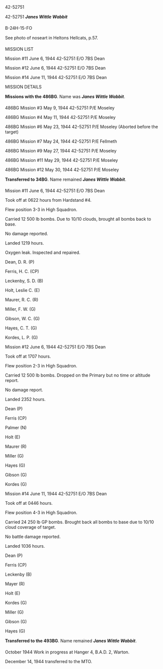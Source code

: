 





42-52751






 




42-52751 ***Janes Wittle Wabbit***

B-24H-15-FO

See photo of noseart in Heltons Hellcats, p.57.

MISSION LIST  

  


Mission #11 June 6, 1944 42-52751 E/O 7BS Dean

Mission #12 June 6, 1944 42-52751 E/O 7BS Dean

Mission #14 June 11, 1944 42-52751 E/O 7BS Dean

MISSION DETAILS  

  


**Missions with the 486BG**. Name was ***Janes Wittle
Wabbit***.

486BG Mission #3 May 9, 1944 42-52751 P/E Moseley

486BG Mission #4 May 11, 1944 42-52751 P/E Moseley

486BG Mission #6 May 23, 1944 42-52751 P/E Moseley (Aborted
before the target)

486BG Mission #7 May 24, 1944 42-52751 P/E Fellmeth

486BG Mission #9 May 27, 1944 42-52751 P/E Moseley

486BG Mission #11 May 29, 1944 42-52751 P/E Moseley

486BG Mission #12 May 30, 1944 42-52751 P/E Moseley

**Transferred to 34BG**. Name remained ***Janes
Wittle Wabbit***.

Mission #11 June 6, 1944 42-52751 E/O 7BS Dean

Took off at 0622 hours from Hardstand #4.

Flew position 3-3 in High Squadron.

Carried 12 500 lb bombs. Due to 10/10 clouds, brought all
bombs back to base.

No damage reported.

Landed 1219 hours.

Oxygen leak. Inspected and repaired.

Dean, D. R. (P)

Ferris, H. C. (CP)

Leckenby, S. D. (B)

Holt, Leslie C. (E)

Maurer, R. C. (R)

Miller, F. W. (G)

Gibson, W. C. (G)

Hayes, C. T. (G)

Kordes, L. P. (G)

Mission #12 June 6, 1944 42-52751 E/O 7BS Dean

Took off at 1707 hours.

Flew position 2-3 in High Squadron.

Carried 12 500 lb bombs. Dropped on the Primary but no time
or altitude report.

No damage report.

Landed 2352 hours.

Dean (P)

Ferris (CP)

Palmer (N)

Holt (E)

Maurer (R)

Miller (G)

Hayes (G)

Gibson (G)

Kordes (G)

Mission #14 June 11, 1944 42-52751 E/O 7BS Dean

Took off at 0446 hours.

Flew position 4-3 in High Squadron.

Carried 24 250 lb GP bombs. Brought back all bombs to base
due to 10/10 cloud coverage of target.

No battle damage reported.

Landed 1036 hours.

Dean (P)

Ferris (CP)

Leckenby (B)

Mayer (R)

Holt (E)

Kordes (G)

Miller (G)

Gibson (G)

Hayes (G)

**Transferred to the 493BG**. Name remained ***Janes
Wittle Wabbit***.

October 1944 Work in progress at Hanger 4, B.A.D. 2, Warton.

December 14, 1944 transferred to the MTO.




